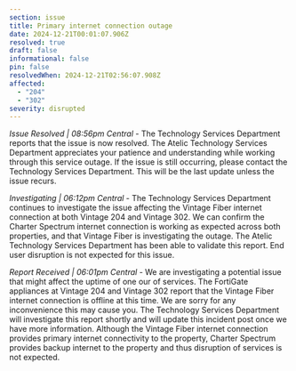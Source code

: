 ```yaml
---
section: issue
title: Primary internet connection outage
date: 2024-12-21T00:01:07.906Z
resolved: true
draft: false
informational: false
pin: false
resolvedWhen: 2024-12-21T02:56:07.908Z
affected:
  - "204"
  - "302"
severity: disrupted
---
```

*Issue Resolved | 08:56pm Central* - The Technology Services Department reports that the issue is now resolved. The Atelic Technology Services Department appreciates your patience and understanding while working through this service outage. If the issue is still occurring, please contact the Technology Services Department. This will be the last update unless the issue recurs.

*Investigating | 06:12pm Central* - The Technology Services Department continues to investigate the issue affecting the Vintage Fiber internet connection at both Vintage 204 and Vintage 302. We can confirm the Charter Spectrum internet connection is working as expected across both properties, and that Vintage Fiber is investigating the outage. The Atelic Technology Services Department has been able to validate this report. End user disruption is not expected for this issue.

*Report Received | 06:01pm Central* - We are investigating a potential issue that might affect the uptime of one our of services. The FortiGate appliances at Vintage 204 and Vintage 302 report that the Vintage Fiber internet connection is offline at this time. We are sorry for any inconvenience this may cause you. The Technology Services Department will investigate this report shortly and will update this incident post once we have more information. Although the Vintage Fiber internet connection provides primary internet connectivity to the property, Charter Spectrum provides backup internet to the property and thus disruption of services is not expected.